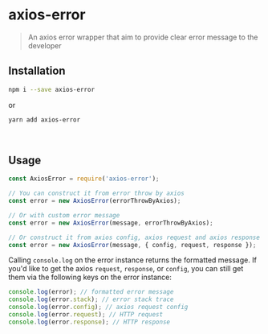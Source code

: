 # axios-error

> An axios error wrapper that aim to provide clear error message to the developer

## Installation

```sh
npm i --save axios-error
```

or

```sh
yarn add axios-error
```

<br />

## Usage

```js
const AxiosError = require('axios-error');

// You can construct it from error throw by axios
const error = new AxiosError(errorThrowByAxios);

// Or with custom error message
const error = new AxiosError(message, errorThrowByAxios);

// Or construct it from axios config, axios request and axios response
const error = new AxiosError(message, { config, request, response });
```

Calling `console.log` on the error instance returns the formatted message. If you'd like to get the axios `request`, `response`, or `config`, you can still get them via the following keys on the error instance:

```js
console.log(error); // formatted error message
console.log(error.stack); // error stack trace
console.log(error.config); // axios request config
console.log(error.request); // HTTP request
console.log(error.response); // HTTP response
```
